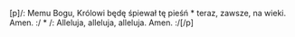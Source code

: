 [p]/: Memu Bogu, Królowi będę śpiewał tę pieśń * teraz, zawsze, na wieki. Amen. :/ * /: Alleluja, alleluja, alleluja. Amen. :/[/p]